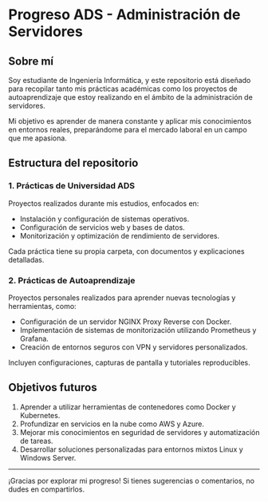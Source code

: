 # Progreso ADS - Administración de Servidores

## Sobre mí

Soy estudiante de Ingeniería Informática, y este repositorio está diseñado para recopilar tanto mis prácticas académicas como los proyectos de autoaprendizaje que estoy realizando en el ámbito de la administración de servidores.

Mi objetivo es aprender de manera constante y aplicar mis conocimientos en entornos reales, preparándome para el mercado laboral en un campo que me apasiona.


## Estructura del repositorio

### 1. Prácticas de Universidad ADS

Proyectos realizados durante mis estudios, enfocados en:
- Instalación y configuración de sistemas operativos.
- Configuración de servicios web y bases de datos.
- Monitorización y optimización de rendimiento de servidores.

Cada práctica tiene su propia carpeta, con documentos y explicaciones detalladas.


### 2. Prácticas de Autoaprendizaje

Proyectos personales realizados para aprender nuevas tecnologías y herramientas, como:
- Configuración de un servidor NGINX Proxy Reverse con Docker.
- Implementación de sistemas de monitorización utilizando Prometheus y Grafana.
- Creación de entornos seguros con VPN y servidores personalizados.

Incluyen configuraciones, capturas de pantalla y tutoriales reproducibles.


## Objetivos futuros

1. Aprender a utilizar herramientas de contenedores como Docker y Kubernetes.
2. Profundizar en servicios en la nube como AWS y Azure.
3. Mejorar mis conocimientos en seguridad de servidores y automatización de tareas.
4. Desarrollar soluciones personalizadas para entornos mixtos Linux y Windows Server.

---

¡Gracias por explorar mi progreso! Si tienes sugerencias o comentarios, no dudes en compartirlos.


